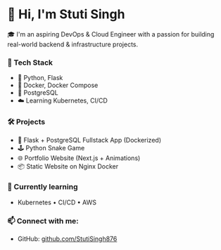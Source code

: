 # 👋 Hi, I'm Stuti Singh

🎓 I'm an aspiring DevOps & Cloud Engineer with a passion for building real-world backend & infrastructure projects.

### 🚀 Tech Stack
- 🐍 Python, Flask
- 🐳 Docker, Docker Compose
- 🧠 PostgreSQL
- ☁️ Learning Kubernetes, CI/CD

### 🛠 Projects
- 🔧 Flask + PostgreSQL Fullstack App (Dockerized)
- 🕹 Python Snake Game
- 🌐 Portfolio Website (Next.js + Animations)
- 📦 Static Website on Nginx Docker

### 🌱 Currently learning
- Kubernetes • CI/CD • AWS

### 📫 Connect with me:
- GitHub: [github.com/StutiSingh876](https://github.com/StutiSingh876)

